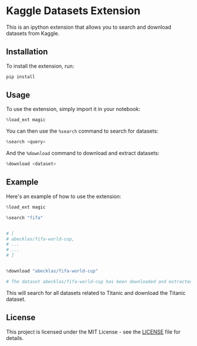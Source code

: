# Kaggle Datasets Extension

This is an ipython extension that allows you to search and download datasets from Kaggle.

## Installation

To install the extension, run:


```python 
pip install 
```


## Usage

To use the extension, simply import it in your notebook:


```python
%load_ext magic
```


You can then use the `%search` command to search for datasets:

```python
%search <query>
```


And the `%download` command to download and extract datasets:

```python
%download <dataset>
```


## Example

Here&apos;s an example of how to use the extension:

```python
%load_ext magic

%search "fifa"


# [
# abecklas/fifa-world-cup,
# ...
# ...
# ]


%download "abecklas/fifa-world-cup"

# The dataset abecklas/fifa-world-cup has been downloaded and extracted to /content/fifa-world-cup.
```



This will search for all datasets related to Titanic and download the Titanic dataset.

## License

This project is licensed under the MIT License - see the [LICENSE](LICENSE) file for details.
